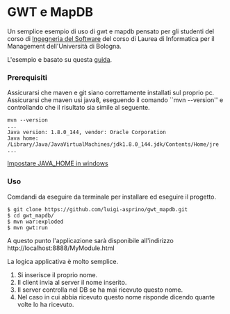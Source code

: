 # GWT e MapDB
Un semplice esempio di uso di gwt e mapdb pensato per gli studenti del corso di [Ingegneria del Software](http://sweng.web.cs.unibo.it) del corso di Laurea di Informatica per il Management dell'Università di Bologna.

L'esempio e basato su questa [guida](https://mincong-h.github.io/2018/01/29/learning-gwt-with-maven/).

### Prerequisiti

Assicurarsi che maven e git siano correttamente installati sul proprio pc.
Assicurarsi che maven usi java8, eseguendo il comando ``mvn --version'' e controllando che  il risultato sia simile al seguente.

```
mvn --version
...
Java version: 1.8.0_144, vendor: Oracle Corporation
Java home: /Library/Java/JavaVirtualMachines/jdk1.8.0_144.jdk/Contents/Home/jre
...
```

[Impostare JAVA_HOME in windows](https://confluence.atlassian.com/conf59/setting-the-java_home-variable-in-windows-792499849.html)


### Uso

Comdandi da eseguire da terminale per installare ed eseguire il progetto.

```
$ git clone https://github.com/luigi-asprino/gwt_mapdb.git
$ cd gwt_mapdb/
$ mvn war:exploded
$ mvn gwt:run
```

A questo punto l'applicazione sarà disponibile all'indirizzo http://localhost:8888/MyModule.html 

La logica applicativa è molto semplice.
1. Si inserisce il proprio nome.
2. Il client invia al server il nome inserito.
3. Il server controlla nel DB se ha mai ricevuto questo nome.
4. Nel caso in cui abbia ricevuto questo nome risponde dicendo quante volte lo ha ricevuto.




